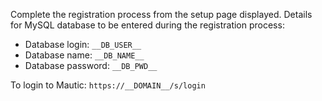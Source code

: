 Complete the registration process from the setup page displayed.
Details for MySQL database to be entered during the registration process:

- Database login:    `__DB_USER__`
- Database name:     `__DB_NAME__`
- Database password: `__DB_PWD__`

To login to Mautic: `https://__DOMAIN__/s/login`